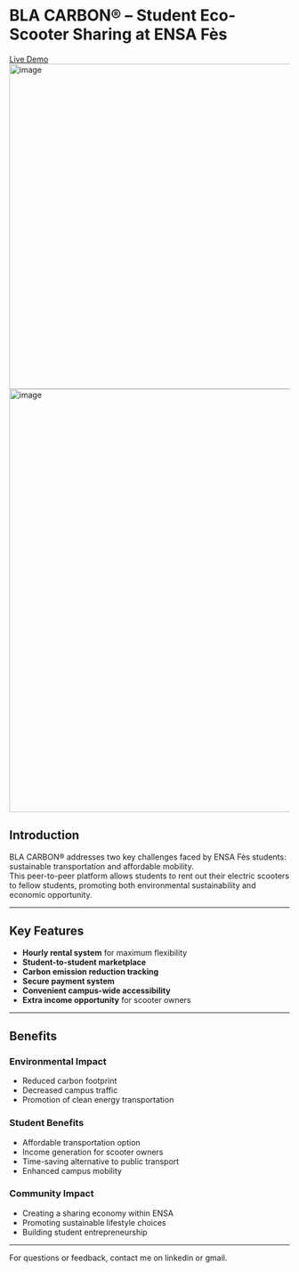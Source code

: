 # BLA CARBON® – Student Eco-Scooter Sharing at ENSA Fès

[Live Demo](https://blacarbon.store)
<img width="1280" height="584" alt="image" src="https://github.com/user-attachments/assets/0fdefa66-5c15-496a-8e5f-d0226db8e31d" />
<img width="987" height="760" alt="image" src="https://github.com/user-attachments/assets/aeb6f779-6ed2-4e20-a128-ed3bb0dbd454" />


## Introduction

BLA CARBON® addresses two key challenges faced by ENSA Fès students: sustainable transportation and affordable mobility.  
This peer-to-peer platform allows students to rent out their electric scooters to fellow students, promoting both environmental sustainability and economic opportunity.

---

## Key Features

- **Hourly rental system** for maximum flexibility
- **Student-to-student marketplace**
- **Carbon emission reduction tracking**
- **Secure payment system**
- **Convenient campus-wide accessibility**
- **Extra income opportunity** for scooter owners

---

## Benefits

### Environmental Impact
- Reduced carbon footprint
- Decreased campus traffic
- Promotion of clean energy transportation

### Student Benefits
- Affordable transportation option
- Income generation for scooter owners
- Time-saving alternative to public transport
- Enhanced campus mobility

### Community Impact
- Creating a sharing economy within ENSA
- Promoting sustainable lifestyle choices
- Building student entrepreneurship

---


For questions or feedback, contact me on linkedin or gmail.
